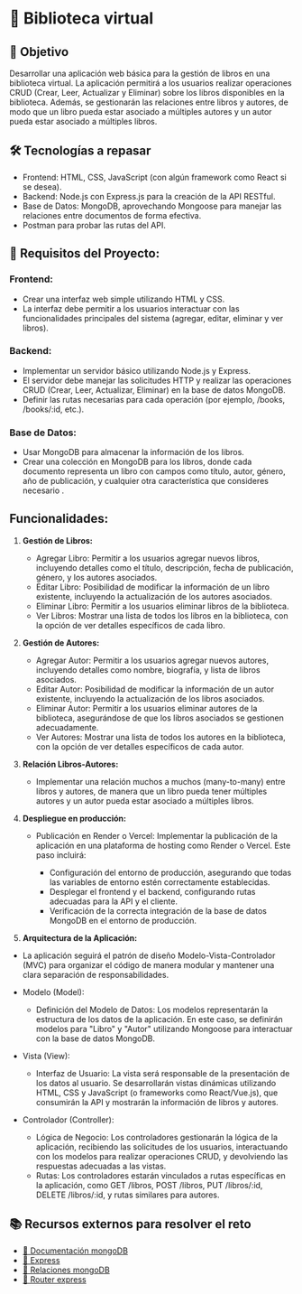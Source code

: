 # 🎯 Biblioteca virtual

## 📌 Objetivo

Desarrollar una aplicación web básica para la gestión de libros en una biblioteca virtual. La aplicación permitirá a los usuarios realizar operaciones CRUD (Crear, Leer, Actualizar y Eliminar) sobre los libros disponibles en la biblioteca. Además, se gestionarán las relaciones entre libros y autores, de modo que un libro pueda estar asociado a múltiples autores y un autor pueda estar asociado a múltiples libros.

## 🛠️ Tecnologías a repasar

- Frontend: HTML, CSS, JavaScript (con algún framework como React si se desea).
- Backend: Node.js con Express.js para la creación de la API RESTful.
- Base de Datos: MongoDB, aprovechando Mongoose para manejar las relaciones entre documentos de forma efectiva.
- Postman para probar las rutas del API.

## 📝 Requisitos del Proyecto:

### Frontend:

- Crear una interfaz web simple utilizando HTML y CSS.
- La interfaz debe permitir a los usuarios interactuar con las funcionalidades principales del sistema (agregar, editar, eliminar y ver libros).

### Backend:

- Implementar un servidor básico utilizando Node.js y Express.
- El servidor debe manejar las solicitudes HTTP y realizar las operaciones CRUD (Crear, Leer, Actualizar, Eliminar) en la base de datos MongoDB.
- Definir las rutas necesarias para cada operación (por ejemplo, /books, /books/:id, etc.).

### Base de Datos:

- Usar MongoDB para almacenar la información de los libros.
- Crear una colección en MongoDB para los libros, donde cada documento representa un libro con campos como título, autor, género, año de publicación, y cualquier otra característica que consideres necesario .

## Funcionalidades:

1. **Gestión de Libros:**

   - Agregar Libro: Permitir a los usuarios agregar nuevos libros, incluyendo detalles como el título, descripción, fecha de publicación, género, y los autores asociados.
   - Editar Libro: Posibilidad de modificar la información de un libro existente, incluyendo la actualización de los autores asociados.
   - Eliminar Libro: Permitir a los usuarios eliminar libros de la biblioteca.
   - Ver Libros: Mostrar una lista de todos los libros en la biblioteca, con la opción de ver detalles específicos de cada libro.

2. **Gestión de Autores:**

   - Agregar Autor: Permitir a los usuarios agregar nuevos autores, incluyendo detalles como nombre, biografía, y lista de libros asociados.
   - Editar Autor: Posibilidad de modificar la información de un autor existente, incluyendo la actualización de los libros asociados.
   - Eliminar Autor: Permitir a los usuarios eliminar autores de la biblioteca, asegurándose de que los libros asociados se gestionen adecuadamente.
   - Ver Autores: Mostrar una lista de todos los autores en la biblioteca, con la opción de ver detalles específicos de cada autor.

3. **Relación Libros-Autores:**

   - Implementar una relación muchos a muchos (many-to-many) entre libros y autores, de manera que un libro pueda tener múltiples autores y un autor pueda estar asociado a múltiples libros.

4. **Despliegue en producción:**

   - Publicación en Render o Vercel: Implementar la publicación de la aplicación en una plataforma de hosting como Render o Vercel. Este paso incluirá:

     - Configuración del entorno de producción, asegurando que todas las variables de entorno estén correctamente establecidas.
     - Desplegar el frontend y el backend, configurando rutas adecuadas para la API y el cliente.
     - Verificación de la correcta integración de la base de datos MongoDB en el entorno de producción.

5. **Arquitectura de la Aplicación:**

- La aplicación seguirá el patrón de diseño Modelo-Vista-Controlador (MVC) para organizar el código de manera modular y mantener una clara separación de responsabilidades.

- Modelo (Model):
  - Definición del Modelo de Datos: Los modelos representarán la estructura de los datos de la aplicación. En este caso, se definirán modelos para "Libro" y "Autor" utilizando Mongoose para interactuar con la base de datos MongoDB.
- Vista (View):

  - Interfaz de Usuario: La vista será responsable de la presentación de los datos al usuario. Se desarrollarán vistas dinámicas utilizando HTML, CSS y JavaScript (o frameworks como React/Vue.js), que consumirán la API y mostrarán la información de libros y autores.

- Controlador (Controller):

  - Lógica de Negocio: Los controladores gestionarán la lógica de la aplicación, recibiendo las solicitudes de los usuarios, interactuando con los modelos para realizar operaciones CRUD, y devolviendo las respuestas adecuadas a las vistas.
  - Rutas: Los controladores estarán vinculados a rutas específicas en la aplicación, como GET /libros, POST /libros, PUT /libros/:id, DELETE /libros/:id, y rutas similares para autores.

## 📚 Recursos externos para resolver el reto

- [📖 Documentación mongoDB](https://www.mongodb.com/docs/manual/)
- [📖 Express](https://developer.mozilla.org/en-US/docs/Learn/Server-side/Express_Nodejs)
- [📖 Relaciones mongoDB](https://www.freecodecamp.org/espanol/news/introduccion-a-mongoose-para-mongodb/)
- [📖 Router express](https://bluuweb.github.io/node/04-router/)

